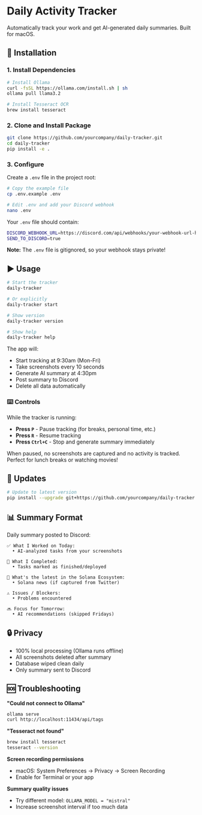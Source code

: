 # Daily Activity Tracker

Automatically track your work and get AI-generated daily summaries. Built for macOS.

## 🚀 Installation

### 1. Install Dependencies

```bash
# Install Ollama
curl -fsSL https://ollama.com/install.sh | sh
ollama pull llama3.2

# Install Tesseract OCR
brew install tesseract
```

### 2. Clone and Install Package

```bash
git clone https://github.com/yourcompany/daily-tracker.git
cd daily-tracker
pip install -e .
```

### 3. Configure

Create a `.env` file in the project root:

```bash
# Copy the example file
cp .env.example .env

# Edit .env and add your Discord webhook
nano .env
```

Your `.env` file should contain:

```bash
DISCORD_WEBHOOK_URL=https://discord.com/api/webhooks/your-webhook-url-here
SEND_TO_DISCORD=true
```

**Note:** The `.env` file is gitignored, so your webhook stays private!

## ▶️ Usage

```bash
# Start the tracker
daily-tracker

# Or explicitly
daily-tracker start

# Show version
daily-tracker version

# Show help
daily-tracker help
```

The app will:
- Start tracking at 9:30am (Mon-Fri)
- Take screenshots every 10 seconds
- Generate AI summary at 4:30pm
- Post summary to Discord
- Delete all data automatically

### ⌨️ Controls

While the tracker is running:
- **Press `P`** - Pause tracking (for breaks, personal time, etc.)
- **Press `R`** - Resume tracking
- **Press `Ctrl+C`** - Stop and generate summary immediately

When paused, no screenshots are captured and no activity is tracked. Perfect for lunch breaks or watching movies!

## 🔧 Updates

```bash
# Update to latest version
pip install --upgrade git+https://github.com/yourcompany/daily-tracker.git
```

## 📊 Summary Format

Daily summary posted to Discord:

```
✅ What I Worked on Today:
  • AI-analyzed tasks from your screenshots

🏁 What I Completed:
  • Tasks marked as finished/deployed

📰 What's the latest in the Solana Ecosystem:
  • Solana news (if captured from Twitter)

⚠️ Issues / Blockers:
  • Problems encountered

🔜 Focus for Tomorrow:
  • AI recommendations (skipped Fridays)
```

## 🔒 Privacy

- 100% local processing (Ollama runs offline)
- All screenshots deleted after summary
- Database wiped clean daily
- Only summary sent to Discord

## 🆘 Troubleshooting

**"Could not connect to Ollama"**
```bash
ollama serve
curl http://localhost:11434/api/tags
```

**"Tesseract not found"**
```bash
brew install tesseract
tesseract --version
```

**Screen recording permissions**
- macOS: System Preferences → Privacy → Screen Recording
- Enable for Terminal or your app

**Summary quality issues**
- Try different model: `OLLAMA_MODEL = "mistral"`
- Increase screenshot interval if too much data
